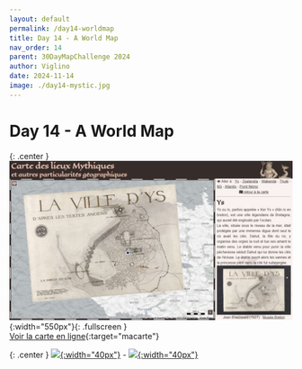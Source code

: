 ```yaml
---
layout: default
permalink: /day14-worldmap
title: Day 14 - A World Map
nav_order: 14
parent: 30DayMapChallenge 2024
author: Viglino
date: 2024-11-14
image: ./day14-mystic.jpg
---
```

# Day 14 - A World Map



{: .center }
![](./day14-mystic.jpg){:width="550px"}{: .fullscreen }    
[Voir la carte en ligne](https://macarte.ign.fr/carte/n9gf4d/Carte-des-lieux-Mythiques){:target="macarte"}

{: .center }
[![](https://upload.wikimedia.org/wikipedia/commons/5/5a/X_icon_2.svg){:width="40px"}](https://x.com/jmviglino/status/1856978100329861433) - [![](https://upload.wikimedia.org/wikipedia/commons/d/d5/Mastodon_logotype_%28simple%29_new_hue.svg){:width="40px"}](https://mapstodon.space/deck/@jmviglino/113480898163763886)
